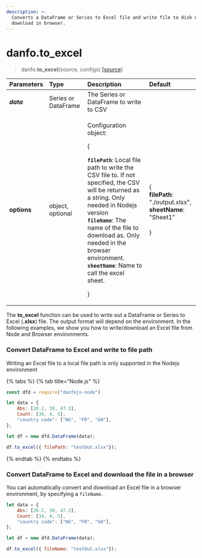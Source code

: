 ```yaml
---
description: >-
  Converts a DataFrame or Series to Excel file and write file to disk or
  download in browser.
---
```


# danfo.to\_excel

> danfo.**to\_excel**\(source, configs\) [\[source](https://github.com/opensource9ja/danfojs/blob/e25010c26d9c423412613d820015a48ad03d5c6d/danfojs-node/src/io/io.excel.js#L97)\]

<table>
  <thead>
    <tr>
      <th style="text-align:left"><b>Parameters</b>
      </th>
      <th style="text-align:left">Type</th>
      <th style="text-align:left">Description</th>
      <th style="text-align:left">Default</th>
    </tr>
  </thead>
  <tbody>
    <tr>
      <td style="text-align:left"><em><b>data</b></em>
      </td>
      <td style="text-align:left">Series or DataFrame</td>
      <td style="text-align:left">The Series or DataFrame to write to CSV</td>
      <td style="text-align:left"></td>
    </tr>
    <tr>
      <td style="text-align:left"><b>options</b>
      </td>
      <td style="text-align:left">object, optional</td>
      <td style="text-align:left">
        <p>Configuration object:</p>
        <p>{</p>
        <p> <b><code>filePath</code></b>: Local file path to write the CSV file to.
          If not specified, the CSV will be returned as a string. Only needed in
          Nodejs version
          <br /><b><code>fileName</code></b>: The name of the file to download as. Only
          needed in the browser environment.
          <br /><b><code>sheetName</code></b>: Name to call the excel sheet.</p>
        <p>}</p>
      </td>
      <td style="text-align:left">{
        <br /><b>filePath</b>: &quot;./output.xlsx&quot;,
        <br /><b>sheetName</b>: &quot;Sheet1&quot;
        <br />
        <br />}</td>
    </tr>
  </tbody>
</table>

The **to\_excel** function can be used to write out a DataFrame or Series to Excel \(**.xlsx**\) file. The output format will depend on the environment. In the following examples, we show you how to write/download an Excel file from Node and Browser environments.

### Convert DataFrame to Excel and write to file path

Writing an Excel file to a local file path is only supported in the Nodejs environment

{% tabs %}
{% tab title="Node.js" %}
```javascript
const dfd = require("danfojs-node")

let data = {
    Abs: [20.2, 30, 47.3],
    Count: [34, 4, 5],
    "country code": ["NG", "FR", "GH"],
};

let df = new dfd.DataFrame(data);

df.to_excel({ filePath: "testOut.xlsx"});
```
{% endtab %}
{% endtabs %}

### Convert DataFrame to Excel and download the file in a browser

You can automatically convert and download an Excel file in a browser environment, by specifying a `fileName`. 

```javascript
let data = {
    Abs: [20.2, 30, 47.3],
    Count: [34, 4, 5],
    "country code": ["NG", "FR", "GH"],
};

let df = new dfd.DataFrame(data);

df.to_excel({ fileName: "testOut.xlsx"});
```

